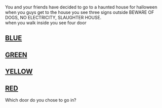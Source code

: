 You and your friends have decided to go to a haunted house for halloween when you guys get to the house you see three signs outside BEWARE OF DOGS, NO ELECTRICITY, SLAUGHTER HOUSE.  
when you walk inside you see four door 
## [BLUE](../door_1/README.md)  
## [GREEN](../door_1/README.md)
## [YELLOW](../door_1/README.md)
## [RED](door_1/README.md) 
Which door do you chose to go in?